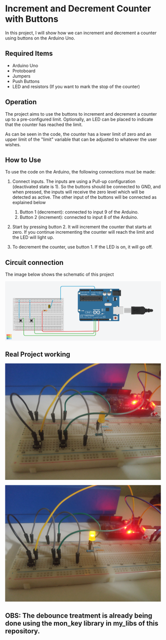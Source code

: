 # Increment and Decrement Counter with Buttons

In this project, I will show how we can increment and decrement a counter using buttons on the Arduino Uno.

## Required Items
* Arduino Uno
* Protoboard
* Jumpers
* Push Buttons
* LED and resistors (If you want to mark the stop of the counter)

## Operation

The project aims to use the buttons to increment and decrement a counter up to a pre-configured limit. Optionally, an LED can be placed to indicate that the counter has reached the limit.

As can be seen in the code, the counter has a lower limit of zero and an upper limit of the "limit" variable that can be adjusted to whatever the user wishes.

## How to Use

To use the code on the Arduino, the following connections must be made:

1. Connect inputs. The inputs are using a Pull-up configuration (deactivated state is 1). So the buttons should be connected to GND, and when pressed, the inputs will receive the zero level which will be detected as active. The other input of the buttons will be connected as explained below
    1. Button 1 (decrement): connected to input 9 of the Arduino.
    2. Button 2 (increment): connected to input 8 of the Arduino.


2. Start by pressing button 2. It will increment the counter that starts at zero. If you continue incrementing the counter will reach the limit and the LED will light up. 

3. To decrement the counter, use button 1. If the LED is on, it will go off.


## Circuit connection


The image below shows the schematic of this project

![schematic](./images/schematic.png)



## Real Project working

![schematic](./images/img1.jpg)

![schematic](./images/img2.jpg)


## OBS: The debounce treatment is already being done using the mon\_key library in my\_libs of this repository.

